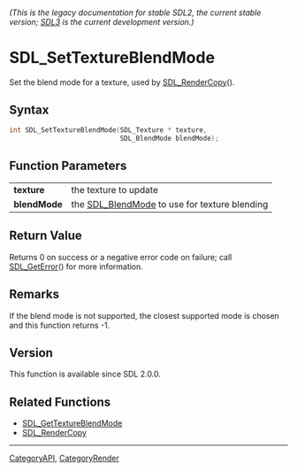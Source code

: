 ###### (This is the legacy documentation for stable SDL2, the current stable version; [SDL3](https://wiki.libsdl.org/SDL3/) is the current development version.)
# SDL_SetTextureBlendMode

Set the blend mode for a texture, used by [SDL_RenderCopy](SDL_RenderCopy)().

## Syntax

```c
int SDL_SetTextureBlendMode(SDL_Texture * texture,
                            SDL_BlendMode blendMode);

```

## Function Parameters

|                   |                                                                |
| ----------------- | -------------------------------------------------------------- |
| **texture**       | the texture to update                                          |
| **blendMode**     | the [SDL_BlendMode](SDL_BlendMode) to use for texture blending |

## Return Value

Returns 0 on success or a negative error code on failure; call
[SDL_GetError](SDL_GetError)() for more information.

## Remarks

If the blend mode is not supported, the closest supported mode is chosen
and this function returns -1.

## Version

This function is available since SDL 2.0.0.

## Related Functions

* [SDL_GetTextureBlendMode](SDL_GetTextureBlendMode)
* [SDL_RenderCopy](SDL_RenderCopy)

----
[CategoryAPI](CategoryAPI), [CategoryRender](CategoryRender)


